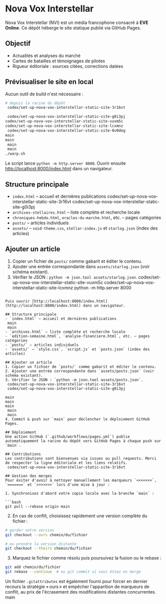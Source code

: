 # Nova Vox Interstellar

Nova Vox Interstellar (NVI) est un média francophone consacré à **EVE Online**.
Ce dépôt héberge le site statique publié via GitHub Pages.

## Objectif
- Actualités et analyses du marché
- Cartes de batailles et témoignages de pilotes
- Rigueur éditoriale : sources citées, corrections datées

## Prévisualiser le site en local
Aucun outil de build n'est nécessaire :

```bash
# depuis la racine du dépôt
 codex/set-up-nova-vox-interstellar-static-site-3r16vt

 codex/set-up-nova-vox-interstellar-static-site-g0i3pj
codex/set-up-nova-vox-interstellar-static-site-vuxm5c
codex/set-up-nova-vox-interstellar-static-site-lcxmnz
 codex/set-up-nova-vox-interstellar-static-site-0v0deg
main
main
 main
 main
./warp.sh
```

Le script lance `python -m http.server 8000`.
Ouvrir ensuite [http://localhost:8000/index.html](http://localhost:8000/index.html) dans un navigateur.

## Structure principale
- `index.html` – accueil et dernières publications
 codex/set-up-nova-vox-interstellar-static-site-3r16vt
 codex/set-up-nova-vox-interstellar-static-site-g0i3pj
- `archives-stellaires.html` – liste complète et recherche locale
- `chroniques-hebdo.html`, `oracles-du-marche.html`, etc. – pages catégories
- `posts/` – articles individuels
- `assets/` – `void-theme.css`, `stellar-index.js` et `starlog.json` (index des articles)

## Ajouter un article
1. Copier un fichier de `posts/` comme gabarit et éditer le contenu.
2. Ajouter une entrée correspondante dans `assets/starlog.json` (voir schéma existant).
3. Vérifier le JSON : `python -m json.tool assets/starlog.json`.
codex/set-up-nova-vox-interstellar-static-site-vuxm5c
codex/set-up-nova-vox-interstellar-static-site-lcxmnz
python -m http.server 8000
```

Puis ouvrir [http://localhost:8000/index.html](http://localhost:8000/index.html) dans un navigateur.

## Structure principale
- `index.html` – accueil et dernières publications
 main
 main
- `archives.html` – liste complète et recherche locale
- `edition-semaine.html`, `analyse-financiere.html`, etc. – pages catégories
- `posts/` – articles individuels
- `assets/` – `style.css`, `script.js` et `posts.json` (index des articles)

## Ajouter un article
1. Copier un fichier de `posts/` comme gabarit et éditer le contenu.
2. Ajouter une entrée correspondante dans `assets/posts.json` (voir schéma existant).
3. Vérifier le JSON : `python -m json.tool assets/posts.json`.
 codex/set-up-nova-vox-interstellar-static-site-3r16vt
 codex/set-up-nova-vox-interstellar-static-site-g0i3pj

main
main
main
 main
 main
4. Commit & push sur `main` pour déclencher le déploiement GitHub Pages.

## Déploiement
Une action GitHub (`.github/workflows/pages.yml`) publie automatiquement la racine du dépôt vers GitHub Pages à chaque push sur `main`.

## Contributions
Les contributions sont bienvenues via issues ou pull requests. Merci de respecter la ligne éditoriale et les liens relatifs.
 codex/set-up-nova-vox-interstellar-static-site-3r16vt

## Gestion des merges
Pour éviter d'avoir à nettoyer manuellement les marqueurs `<<<<<<<`, `=======` et `>>>>>>>` lors d'une mise à jour :

1. Synchronisez d'abord votre copie locale avec la branche `main` :

```bash
git pull --rebase origin main
```

2. En cas de conflit, choisissez rapidement une version complète du fichier :

```bash
# garder votre version
git checkout --ours chemin/du/fichier

# ou prendre la version distante
git checkout --theirs chemin/du/fichier
```

3. Marquez le fichier comme résolu puis poursuivez la fusion ou le rebase :

```bash
git add chemin/du/fichier
git rebase --continue  # ou git commit si vous étiez en merge
```

Un fichier `.gitattributes` est également fourni pour forcer en dernier recours la stratégie « ours » et empêcher l'apparition de marqueurs de conflit, au prix de l'écrasement des modifications distantes concurrentes.
 main
